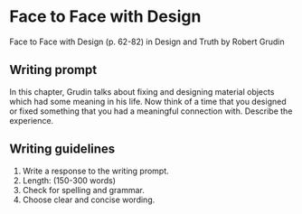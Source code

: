 # Face to Face with Design

Face to Face with Design \(p. 62-82\) in Design and Truth by Robert Grudin

## **Writing prompt**

In this chapter, Grudin talks about fixing and designing material objects which had some meaning in his life. Now think of a time that you designed or fixed something that you had a meaningful connection with. Describe the experience.

## **Writing guidelines**

1. Write a response to the writing prompt.
2. Length: \(150-300 words\)
3. Check for spelling and grammar.
4. Choose clear and concise wording.



